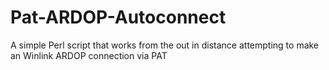 # Pat-ARDOP-Autoconnect
A simple Perl script that works from the out in distance attempting to make an Winlink ARDOP connection via PAT
